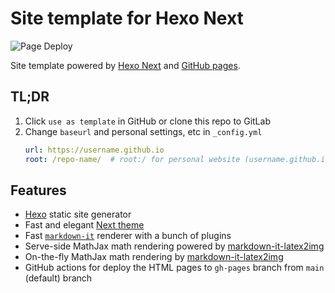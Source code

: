# Site template for Hexo Next

![Page Deploy](https://github.com/sosiristseng/site-hexo-next/workflows/Page%20Deploy/badge.svg)

Site template powered by [Hexo Next](https://theme-next.js.org/) and [GitHub pages](https://pages.github.com/).

## TL;DR
1. Click `use as template` in GitHub or clone this repo to GitLab
2. Change `baseurl` and personal settings, etc in `_config.yml`
   ```yml
   url: https://username.github.io
   root: /repo-name/  # root:/ for personal website (username.github.io)
   ```

## Features
- [Hexo](https://hexo.io/zh-tw/) static site generator
- Fast and elegant [Next theme](https://theme-next.js.org/)
- Fast [`markdown-it`](https://github.com/hexojs/hexo-renderer-markdown-it) renderer with a bunch of plugins
- Serve-side MathJax math rendering powered by [markdown-it-latex2img](https://github.com/MakerGYT/markdown-it-latex2img)
- On-the-fly MathJax math rendering by [markdown-it-latex2img](https://github.com/MakerGYT/markdown-it-latex2img)
- GitHub actions for deploy the HTML pages to `gh-pages` branch from `main` (default) branch
